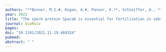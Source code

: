 ```yaml
---
authors: "**Binner, M.I.#, Kogan, A.#, Panser, K.**, Schleiffer, A., **Deneke, V.E.#, Pauli, A.#**"
year: 2021
title: "The sperm protein Spaca6 is essential for fertilization in zebrafish"
journal: bioRxiv
pages: 
doi: "10.1101/2021.11.19.469324"
pubmed: 
abstract: " "
---
```

